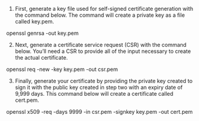 1. First, generate a key file used for self-signed certificate generation with the command below. The command will create a private key as a file called key.pem.

openssl genrsa -out key.pem

2. Next, generate a certificate service request (CSR) with the command below. You’ll need a CSR to provide all of the input necessary to create the actual certificate.

openssl req -new -key key.pem -out csr.pem

3. Finally, generate your certificate by providing the private key created to sign it with the public key created in step two with an expiry date of 9,999 days. This command below will create a certificate called cert.pem.

openssl x509 -req -days 9999 -in csr.pem -signkey key.pem -out cert.pem